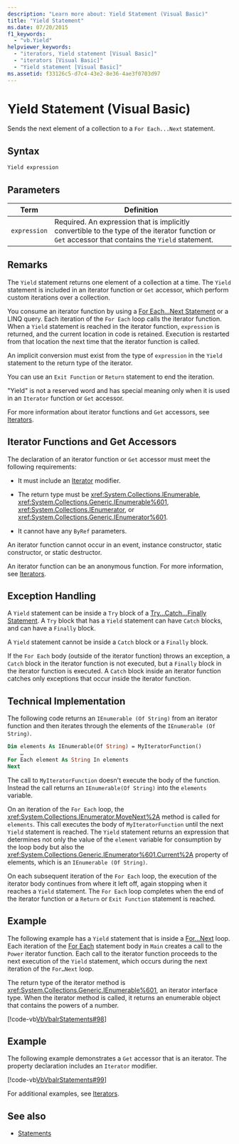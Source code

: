 ```yaml
---
description: "Learn more about: Yield Statement (Visual Basic)"
title: "Yield Statement"
ms.date: 07/20/2015
f1_keywords: 
  - "vb.Yield"
helpviewer_keywords: 
  - "iterators, Yield statement [Visual Basic]"
  - "iterators [Visual Basic]"
  - "Yield statement [Visual Basic]"
ms.assetid: f33126c5-d7c4-43e2-8e36-4ae3f0703d97
---
```

# Yield Statement (Visual Basic)

Sends the next element of a collection to a `For Each...Next` statement.  
  
## Syntax  
  
```vb  
Yield expression  
```  
  
## Parameters  
  
|Term|Definition|  
|---|---|  
|`expression`|Required. An expression that is implicitly convertible to the type of the iterator function or `Get` accessor that contains the `Yield` statement.|  
  
## Remarks  

 The `Yield` statement returns one element of a collection at a time. The `Yield` statement is included in an iterator function or `Get` accessor, which perform custom iterations over a collection.  
  
 You consume an iterator function by using a [For Each...Next Statement](for-each-next-statement.md) or a LINQ query. Each iteration of the `For Each` loop calls the iterator function. When a `Yield` statement is reached in the iterator function, `expression` is returned, and the current location in code is retained. Execution is restarted from that location the next time that the iterator function is called.  
  
 An implicit conversion must exist from the type of `expression` in the `Yield` statement to the return type of the iterator.  
  
 You can use an `Exit Function` or `Return` statement to end the iteration.  
  
 "Yield" is not a reserved word and has special meaning only when it is used in an `Iterator` function or `Get` accessor.  
  
 For more information about iterator functions and `Get` accessors, see [Iterators](../../programming-guide/concepts/iterators.md).  
  
## Iterator Functions and Get Accessors  

 The declaration of an iterator function or `Get` accessor must meet the following requirements:  
  
- It must include an [Iterator](../modifiers/iterator.md) modifier.  
  
- The return type must be <xref:System.Collections.IEnumerable>, <xref:System.Collections.Generic.IEnumerable%601>, <xref:System.Collections.IEnumerator>, or <xref:System.Collections.Generic.IEnumerator%601>.  
  
- It cannot have any `ByRef` parameters.  
  
 An iterator function cannot occur in an event, instance constructor, static constructor, or static destructor.  
  
 An iterator function can be an anonymous function. For more information, see [Iterators](../../programming-guide/concepts/iterators.md).  
  
## Exception Handling  

 A `Yield` statement can be inside a `Try` block of a [Try...Catch...Finally Statement](try-catch-finally-statement.md). A `Try` block that has a `Yield` statement can have `Catch` blocks, and can have a `Finally` block.  
  
 A `Yield` statement cannot be inside a `Catch` block or a `Finally` block.  
  
 If the `For Each` body (outside of the iterator function) throws an exception, a `Catch` block in the iterator function is not executed, but a `Finally` block in the iterator function is executed. A `Catch` block inside an iterator function catches only exceptions that occur inside the iterator function.  
  
## Technical Implementation  

 The following code returns an `IEnumerable (Of String)` from an iterator function and then iterates through the elements of the `IEnumerable (Of String)`.  
  
```vb  
Dim elements As IEnumerable(Of String) = MyIteratorFunction()  
    …  
For Each element As String In elements  
Next  
```  
  
 The call to `MyIteratorFunction` doesn't execute the body of the function. Instead the call returns an `IEnumerable(Of String)` into the `elements` variable.  
  
 On an iteration of the `For Each` loop, the <xref:System.Collections.IEnumerator.MoveNext%2A> method is called for `elements`. This call executes the body of `MyIteratorFunction` until the next `Yield` statement is reached. The `Yield` statement returns an expression that determines not only the value of the `element` variable for consumption by the loop body but also the <xref:System.Collections.Generic.IEnumerator%601.Current%2A> property of elements, which is an `IEnumerable (Of String)`.  
  
 On each subsequent iteration of the `For Each` loop, the execution of the iterator body continues from where it left off, again stopping when it reaches a `Yield` statement. The `For Each` loop completes when the end of the iterator function or a `Return` or `Exit Function` statement is reached.  
  
## Example  

 The following example has a `Yield` statement that is inside a [For…Next](for-next-statement.md) loop. Each iteration of the [For Each](for-each-next-statement.md) statement body in `Main` creates a call to the `Power` iterator function. Each call to the iterator function proceeds to the next execution of the `Yield` statement, which occurs during the next iteration of the `For…Next` loop.  
  
 The return type of the iterator method is <xref:System.Collections.Generic.IEnumerable%601>, an iterator interface type. When the iterator method is called, it returns an enumerable object that contains the powers of a number.  
  
 [!code-vb[VbVbalrStatements#98](~/samples/snippets/visualbasic/VS_Snippets_VBCSharp/VbVbalrStatements/VB/Class2.vb#98)]  
  
## Example  

 The following example demonstrates a `Get` accessor that is an iterator. The property declaration includes an `Iterator` modifier.  
  
 [!code-vb[VbVbalrStatements#99](~/samples/snippets/visualbasic/VS_Snippets_VBCSharp/VbVbalrStatements/VB/Class2.vb#99)]  
  
 For additional examples, see [Iterators](../../programming-guide/concepts/iterators.md).  
  
## See also

- [Statements](index.md)
